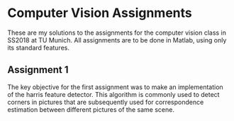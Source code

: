 # Computer Vision Assignments

These are my solutions to the assignments for the computer vision class in SS2018 at TU Munich. All assignments are to be done in Matlab, using only its standard features.

## Assignment 1
The key objective for the first assignment was to make an implementation of the harris feature detector. This algorithm is commonly used to detect corners in pictures that are subsequently used for correspondence estimation between different pictures of the same scene.
